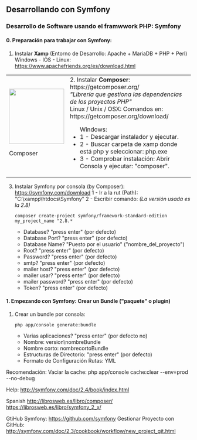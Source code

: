## Desarrollando con Symfony
### Desarrollo de Software usando el framwwork PHP: Symfony

#### 0. Preparación para trabajar con Symfony:

1. Instalar **Xamp** (Entorno de Desarrollo: Apache + MariaDB + PHP + Perl)
	Windows - IOS - Linux: https://www.apachefriends.org/es/download.html
<table>
	<tr>
		<td>
			<div
				<a href="https://getcomposer.org/" target="_blank">
					<img src="https://getcomposer.org/img/logo-composer-transparent2.png" width="150">
					<br><p>Composer</p>
				</a>
			</div>
		</td>
		<td>
			<div>
				2. Instalar <b>Composer</b>: https://getcomposer.org/<br>
				<i>"Librería que gestiona las dependencias de los proyectos PHP"</i><br>
				Linux / Unix / OSX: Comandos en: https://getcomposer.org/download/<br>
				<ul>Windows:
				    <li>1 - Descargar instalador y ejecutar.</li>
				    <li>2 - Buscar carpeta de xamp donde está php y seleccionar: php.exe</li>
				    <li>3 - Comprobar instalación: Abrir Consola y ejecutar: "composer".</li>
    	</div>
    </td>
	</tr>
</table>

3. Instalar Symfony por consola (by Composer): https://symfony.com/download
    1 - Ir a la rut (Path): "C:\xampp\htdocs\Symfony"
    2 - Escribir comando: _(La versión usada es la 2.8)_
	~~~
	composer create-project symfony/framework-standard-edition my_project_name "2.8.*
	~~~
    + Database? "press enter" (por defecto)
	+ Database Port? "press enter" (por defecto)
	+ Database Name? "Puesto por el usuario" ("nombre_del_proyecto")
	+ Root? "press enter" (por defecto)
	+ Password? "press enter" (por defecto)
	+ smtp? "press enter" (por defecto)
	+ mailer host? "press enter" (por defecto)
	+ mailer usar? "press enter" (por defecto)
	+ mailer password? "press enter" (por defecto)
	+ Token? "press enter" (por defecto)

#### 1. Empezando con Symfony: Crear un Bundle ("paquete" o plugin)
1. Crear un bundle por consola:
	~~~
	php app/console generate:bundle
	~~~
	+ Varias aplicaciones? "press enter" (por defecto no)
	+ Nombre: version\nombreBundle
	+ Nombre corto: nombrecortoBundle
	+ Estructuras de Directorio: "press enter" (por defecto)
	+ Formato de Configuración Rutas: YML

Recomendación: Vaciar la cache: php app/console cache:clear --env=prod --no-debug


Help:
http://symfony.com/doc/2.4/book/index.html

Spanish
http://librosweb.es/libro/composer/
https://librosweb.es/libro/symfony_2_x/

GtiHub Symfony:
https://github.com/symfony
Gestionar Proyecto con GitHub: http://symfony.com/doc/2.3/cookbook/workflow/new_project_git.html
